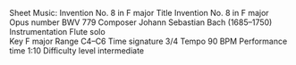 Sheet Music: Invention No. 8 in F major
Title	Invention No. 8 in F major	
Opus number	BWV 779
Composer	Johann Sebastian Bach (1685–1750)
Instrumentation	Flute solo	
Key	F major
Range	C4–C6
Time signature	3/4
Tempo	90 BPM
Performance time	1:10
Difficulty level	intermediate